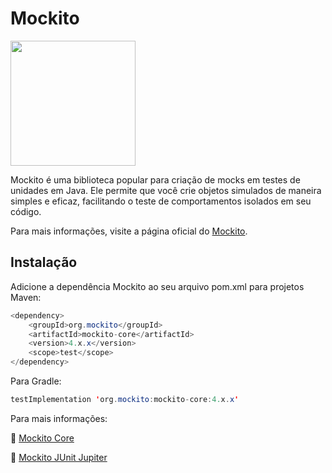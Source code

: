 # Mockito

<img src="https://github.com/mockito/mockito.github.io/raw/master/img/logo%402x.png" width="200" />

Mockito é uma biblioteca popular para criação de mocks em testes de unidades em Java. Ele permite que você crie objetos simulados de maneira simples e eficaz, facilitando o teste de comportamentos isolados em seu código.

Para mais informações, visite a página oficial do [Mockito](https://site.mockito.org/).

## Instalação

Adicione a dependência Mockito ao seu arquivo pom.xml para projetos Maven:

```java
<dependency>
    <groupId>org.mockito</groupId>
    <artifactId>mockito-core</artifactId>
    <version>4.x.x</version>
    <scope>test</scope>
</dependency>
```

Para Gradle:

```java
testImplementation 'org.mockito:mockito-core:4.x.x'
```

Para mais informações:

🔗 [Mockito Core](https://mvnrepository.com/artifact/org.mockito/mockito-core)

🔗 [Mockito JUnit Jupiter](https://mvnrepository.com/artifact/org.mockito/mockito-junit-jupiter)